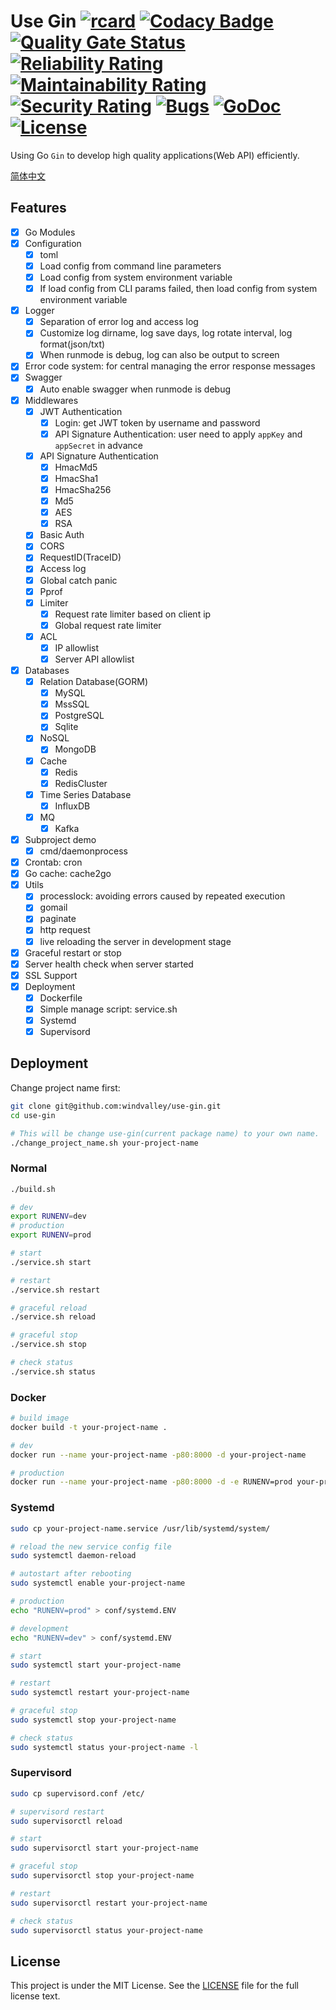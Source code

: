 # Use Gin [![rcard](https://goreportcard.com/badge/github.com/windvalley/use-gin)](https://goreportcard.com/report/github.com/windvalley/use-gin) [![Codacy Badge](https://app.codacy.com/project/badge/Grade/38d3eff769c14fecb01e91160e143727)](https://www.codacy.com/manual/windvalley/use-gin?utm_source=github.com&amp;utm_medium=referral&amp;utm_content=windvalley/use-gin&amp;utm_campaign=Badge_Grade) [![Quality Gate Status](https://sonarcloud.io/api/project_badges/measure?project=windvalley_use-gin&metric=alert_status)](https://sonarcloud.io/dashboard?id=windvalley_use-gin) [![Reliability Rating](https://sonarcloud.io/api/project_badges/measure?project=windvalley_use-gin&metric=reliability_rating)](https://sonarcloud.io/dashboard?id=windvalley_use-gin) [![Maintainability Rating](https://sonarcloud.io/api/project_badges/measure?project=windvalley_use-gin&metric=sqale_rating)](https://sonarcloud.io/dashboard?id=windvalley_use-gin) [![Security Rating](https://sonarcloud.io/api/project_badges/measure?project=windvalley_use-gin&metric=security_rating)](https://sonarcloud.io/dashboard?id=windvalley_use-gin) [![Bugs](https://sonarcloud.io/api/project_badges/measure?project=windvalley_use-gin&metric=bugs)](https://sonarcloud.io/dashboard?id=windvalley_use-gin) [![GoDoc](http://img.shields.io/badge/go-documentation-blue.svg?style=flat-square)](https://godoc.org/github.com/windvalley/use-gin) [![License](http://img.shields.io/badge/license-mit-blue.svg?style=flat-square)](LICENSE)

Using Go `Gin` to develop high quality applications(Web API) efficiently.

[简体中文](README_ZH.md)

## Features

- [x] Go Modules
- [x] Configuration
  - [x] toml
  - [x] Load config from command line parameters
  - [x] Load config from system environment variable
  - [x] If load config from CLI params failed, then load config from system environment variable
- [x] Logger
  - [x] Separation of error log and access log
  - [x] Customize log dirname, log save days, log rotate interval, log format(json/txt)
  - [x] When runmode is debug, log can also be output to screen
- [x] Error code system: for central managing the error response messages
- [x] Swagger
  - [x] Auto enable swagger when runmode is debug
- [x] Middlewares
  - [x] JWT Authentication
    - [x] Login: get JWT token by username and password
    - [x] API Signature Authentication: user need to apply `appKey` and `appSecret` in advance
  - [x] API Signature Authentication
    - [x] HmacMd5
    - [x] HmacSha1
    - [x] HmacSha256
    - [x] Md5
    - [x] AES
    - [x] RSA
  - [x] Basic Auth
  - [x] CORS
  - [x] RequestID(TraceID)
  - [x] Access log
  - [x] Global catch panic
  - [x] Pprof
  - [x] Limiter
    - [x] Request rate limiter based on client ip
    - [x] Global request rate limiter
  - [x] ACL
    - [x] IP allowlist
    - [x] Server API allowlist
- [x] Databases
  - [x] Relation Database(GORM)
    - [x] MySQL
    - [x] MssSQL
    - [x] PostgreSQL
    - [x] Sqlite
  - [x] NoSQL
    - [x] MongoDB
  - [x] Cache
    - [x] Redis
    - [x] RedisCluster
  - [x] Time Series Database
    - [x] InfluxDB
  - [x] MQ
    - [x] Kafka
- [x] Subproject demo
  - [x] cmd/daemonprocess
- [x] Crontab: cron
- [x] Go cache: cache2go
- [x] Utils
  - [x] processlock: avoiding errors caused by repeated execution
  - [x] gomail
  - [x] paginate
  - [x] http request
  - [x] live reloading the server in development stage
- [x] Graceful restart or stop
- [x] Server health check when server started
- [x] SSL Support
- [x] Deployment
  - [x] Dockerfile
  - [x] Simple manage script: service.sh
  - [x] Systemd
  - [x] Supervisord

## Deployment

Change project name first:

```bash
git clone git@github.com:windvalley/use-gin.git
cd use-gin

# This will be change use-gin(current package name) to your own name.
./change_project_name.sh your-project-name
```

### Normal

```bash
./build.sh

# dev
export RUNENV=dev
# production
export RUNENV=prod

# start
./service.sh start

# restart
./service.sh restart

# graceful reload
./service.sh reload

# graceful stop
./service.sh stop

# check status
./service.sh status
```

### Docker

```bash
# build image
docker build -t your-project-name .

# dev
docker run --name your-project-name -p80:8000 -d your-project-name

# production
docker run --name your-project-name -p80:8000 -d -e RUNENV=prod your-project-name
```

### Systemd

```bash
sudo cp your-project-name.service /usr/lib/systemd/system/

# reload the new service config file
sudo systemctl daemon-reload

# autostart after rebooting
sudo systemctl enable your-project-name

# production
echo "RUNENV=prod" > conf/systemd.ENV

# development
echo "RUNENV=dev" > conf/systemd.ENV

# start
sudo systemctl start your-project-name

# restart
sudo systemctl restart your-project-name

# graceful stop
sudo systemctl stop your-project-name

# check status
sudo systemctl status your-project-name -l
```

### Supervisord

```bash
sudo cp supervisord.conf /etc/

# supervisord restart
sudo supervisorctl reload

# start
sudo supervisorctl start your-project-name

# graceful stop
sudo supervisorctl stop your-project-name

# restart
sudo supervisorctl restart your-project-name

# check status
sudo supervisorctl status your-project-name
```

## License

This project is under the MIT License. See the [LICENSE](LICENSE) file for the full license text.
